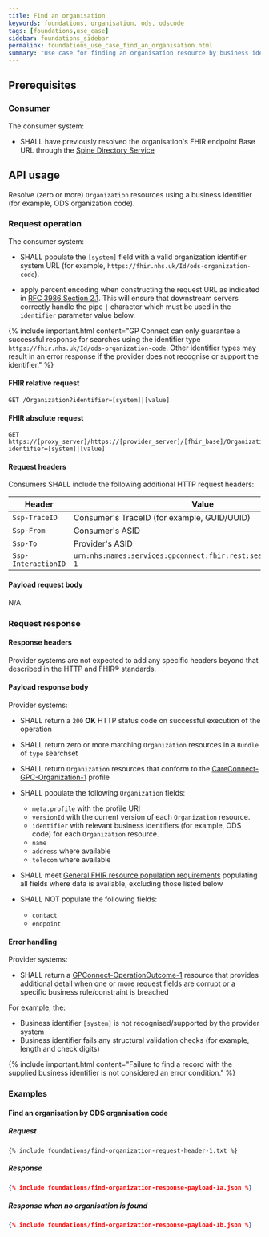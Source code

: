 ```yaml
---
title: Find an organisation
keywords: foundations, organisation, ods, odscode
tags: [foundations,use_case]
sidebar: foundations_sidebar
permalink: foundations_use_case_find_an_organisation.html
summary: "Use case for finding an organisation resource by business identity"
---
```


## Prerequisites ##

### Consumer ###

The consumer system:

- SHALL have previously resolved the organisation's FHIR endpoint Base URL through the [Spine Directory Service](integration_spine_directory_service.html)

## API usage ##

Resolve (zero or more) `Organization` resources using a business identifier (for example, ODS organization code).

### Request operation ###

The consumer system:

- SHALL populate the `[system]` field with a valid organization identifier system URL (for example, `https://fhir.nhs.uk/Id/ods-organization-code`).

- apply percent encoding when constructing the request URL as indicated in [RFC 3986 Section 2.1](https://tools.ietf.org/html/rfc3986#section-2.1). This will ensure that downstream servers correctly handle the pipe `|` character which must be used in the `identifier` parameter value below.

{% include important.html content="GP Connect can only guarantee a successful response for searches using the identifier type `https://fhir.nhs.uk/Id/ods-organization-code`. Other identifier types may result in an error response if the provider does not recognise or support the identifier." %}

#### FHIR relative request ####

```http
GET /Organization?identifier=[system]|[value]
```

#### FHIR absolute request ####

```http
GET https://[proxy_server]/https://[provider_server]/[fhir_base]/Organization?identifier=[system]|[value]
```

#### Request headers ####

Consumers SHALL include the following additional HTTP request headers:

| Header               | Value |
|----------------------|-------|
| `Ssp-TraceID`        | Consumer's TraceID (for example, GUID/UUID) |
| `Ssp-From`           | Consumer's ASID |
| `Ssp-To`             | Provider's ASID |
| `Ssp-InteractionID`  | `urn:nhs:names:services:gpconnect:fhir:rest:search:organization-1`|

#### Payload request body ####

N/A

### Request response ###

#### Response headers ####

Provider systems are not expected to add any specific headers beyond that described in the HTTP and FHIR&reg; standards.

#### Payload response body ####

Provider systems:

- SHALL return a `200` **OK** HTTP status code on successful execution of the operation
- SHALL return zero or more matching `Organization` resources in a `Bundle` of `type` searchset
- SHALL return `Organization` resources that conform to the [CareConnect-GPC-Organization-1](https://fhir.nhs.uk/STU3/StructureDefinition/CareConnect-GPC-Organization-1) profile

- SHALL populate the following `Organization` fields:
  - `meta.profile` with the profile URI
  - `versionId` with the current version of each `Organization` resource.
  - `identifier` with relevant business identifiers (for example, ODS code) for each `Organization` resource.
  - `name`
  - `address` where available
  - `telecom` where available

- SHALL meet [General FHIR resource population requirements](development_fhir_resource_guidance.html#general-fhir-resource-population-requirements) populating all fields where data is available, excluding those listed below

- SHALL NOT populate the following fields:
  - `contact`
  - `endpoint`

#### Error handling ####

Provider systems:

- SHALL return a [GPConnect-OperationOutcome-1](https://fhir.nhs.uk/STU3/StructureDefinition/GPConnect-OperationOutcome-1) resource that provides additional detail when one or more request fields are corrupt or a specific business rule/constraint is breached

For example, the:

- Business identifier `[system]` is not recognised/supported by the provider system
- Business identifier fails any structural validation checks (for example, length and check digits)

{% include important.html content="Failure to find a record with the supplied business identifier is not considered an error condition." %}


### Examples ###

#### Find an organisation by ODS organisation code ####

##### Request #####

```http
{% include foundations/find-organization-request-header-1.txt %}
```

##### Response #####

```json
{% include foundations/find-organization-response-payload-1a.json %}
```

##### Response when no organisation is found #####

```json
{% include foundations/find-organization-response-payload-1b.json %}
```

